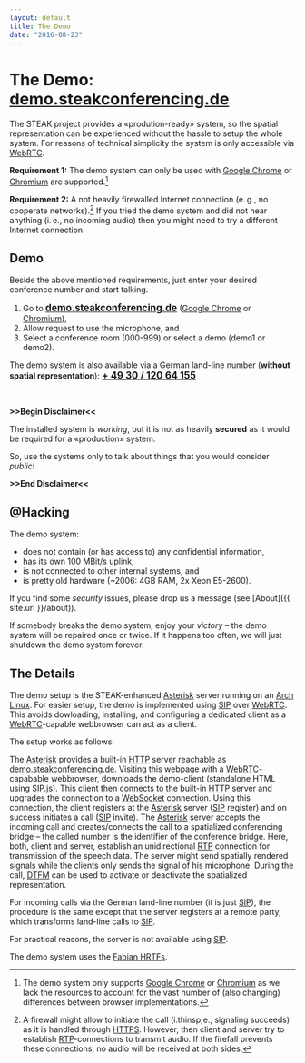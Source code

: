 ```yaml
---
layout: default
title: The Demo
date: "2016-08-23"
---
```


The Demo: [demo.steakconferencing.de](https://demo.steakconferencing.de)
===
The STEAK project provides a &laquo;prodution-ready&raquo; system, so the spatial representation can be experienced without the hassle to setup the whole system.
For reasons of technical simplicity the system is only accessible via [WebRTC](https://webrtc.org/).

__Requirement 1:__ The demo system can only be used with [Google Chrome](https://www.google.com/chrome/) or [Chromium](https://www.chromium.org/) are supported.[^browsersupport]

[^browsersupport]: The demo system only supports [Google Chrome](https://www.google.com/chrome/) or [Chromium](https://www.chromium.org/) as we lack the resources to account for the vast number of (also changing) differences between browser implementations.

__Requirement 2:__ A not heavily firewalled Internet connection (e.&thinsp;g., no cooperate networks).[^firewall]
If you tried the demo system and did not hear anything (i.&thinsp;e., no incoming audio) then you might need to try a different Internet connection.

[^firewall]: A firewall might allow to initiate the call (i.thinsp;e., signaling succeeds) as it is handled through [HTTPS](https://en.wikipedia.org/wiki/HTTPS). However, then client and server try to establish [RTP](https://en.wikipedia.org/wiki/Real-time_Transport_Protocol)-connections to transmit audio. If the firefall prevents these connections, no audio will be received at both sides.

Demo
---
Beside the above mentioned requirements, just enter your desired conference number and start talking.

1. Go to **<big>[demo.steakconferencing.de](https://demo.steakconferencing.de)</big>** ([Google Chrome](https://www.google.com/chrome/) or [Chromium](https://www.chromium.org/)), 
2. Allow request to use the microphone, and
3. Select a conference room (000-999) or select a demo (demo1 or demo2).


The demo system is also available via a German land-line number (**without spatial representation**): **<big><a href="tel:+ 49-30/120-64-155">+ 49 30 / 120 64 155</a></big>**

<br />

**>>Begin Disclaimer<<**

The installed system is _working_, but it is not as heavily **secured** as it would be required for a &laquo;production&raquo; system.

So, use the systems only to talk about things that you would consider _public!_

**>>End Disclaimer<<**

@Hacking
---
The demo system:

* does not contain (or has access to) any confidential information,
* has its own 100 MBit/s uplink,
* is not connected to other internal systems, and
* is pretty old hardware (~2006: 4GB RAM, 2x Xeon E5-2600).

If you find some _security_ issues, please drop us a message (see [About]({{ site.url }}/about)).

If somebody breaks the demo system, enjoy your _victory_ &ndash; the demo system will be repaired once or twice.
If it happens too often, we will just shutdown the demo system forever.


The Details
---
The demo setup is the STEAK-enhanced [Asterisk](http://www.asterisk.org/) server running on an [Arch Linux](https://www.archlinux.org/).
For easier setup, the demo is implemented using [SIP](https://en.wikipedia.org/wiki/Session_Initiation_Protocol) over [WebRTC](https://webrtc.org/).
This avoids dowloading, installing, and configuring a dedicated client as a [WebRTC](https://webrtc.org/)-capable webbrowser can act as a client.

The setup works as follows:

The [Asterisk](http://www.asterisk.org/) provides a built-in [HTTP](https://en.wikipedia.org/wiki/Web_server) server reachable as [demo.steakconferencing.de](https://demo.steakconferencing.de).
Visiting this webpage with a [WebRTC](https://webrtc.org/)-capabable webbrowser, downloads the demo-client (standalone HTML using [SIP.js](http://sipjs.com/)).
This client then connects to the built-in [HTTP](https://en.wikipedia.org/wiki/Web_server) server and upgrades the connection to a [WebSocket](https://en.wikipedia.org/wiki/WebSocket) connection.
Using this connection, the client registers at the [Asterisk](http://www.asterisk.org/) server ([SIP](https://en.wikipedia.org/wiki/Session_Initiation_Protocol) register) and on success initiates a call ([SIP](https://en.wikipedia.org/wiki/Session_Initiation_Protocol) invite).
The [Asterisk](http://www.asterisk.org/) server accepts the incoming call and creates/connects the call to a spatialized conferencing bridge  &ndash; the called number is the identifier of the conference bridge.
Here, both, client and server, establish an unidirectional [RTP](https://en.wikipedia.org/wiki/Real-time_Transport_Protocol) connection for transmission of the speech data.
The server might send spatially rendered signals while the clients only sends the signal of his microphone.
During the call, [DTFM](https://en.wikipedia.org/wiki/Dual-tone_multi-frequency_signaling) can be used to activate or deactivate the spatialized representation.

For incoming calls via the German land-line number (it is just [SIP](https://en.wikipedia.org/wiki/Session_Initiation_Protocol)), the procedure is the same except that the server registers at a remote party, which transforms land-line calls to [SIP](https://en.wikipedia.org/wiki/Session_Initiation_Protocol).

For practical reasons, the server is not available using [SIP](https://en.wikipedia.org/wiki/Session_Initiation_Protocol).

The demo system uses the [Fabian HRTFs](https://github.com/SoundScapeRenderer/ssr/tree/master/data/impulse_responses/hrirs).
